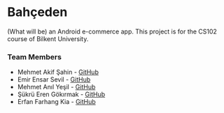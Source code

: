 # Bahçeden

(What will be) an Android e-commerce app. This project is for the CS102 course of Bilkent University.

### Team Members
- Mehmet Akif Şahin - [GitHub](https://github.com/afikbae)
- Emir Ensar Sevil  - [GitHub](https://github.com/emirsevil)
- Mehmet Anıl Yeşil - [GitHub](https://github.com/anil-yesil)
- Şükrü Eren Gökırmak - [GitHub](https://github.com/erengokirmak)
- Erfan Farhang Kia - [GitHub](https://github.com/erfan-fk)